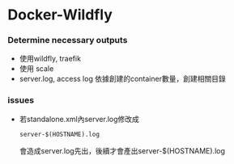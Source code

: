 # Docker-Wildfly

### Determine necessary outputs

- 使用wildfly, traefik
- 使用 scale 
- server.log, access log 依據創建的container數量，創建相關目錄

### issues
- 若standalone.xml內server.log修改成
  ```xml
  server-$(HOSTNAME).log
  ```
  會造成server.log先出，後續才會產出server-$(HOSTNAME).log
